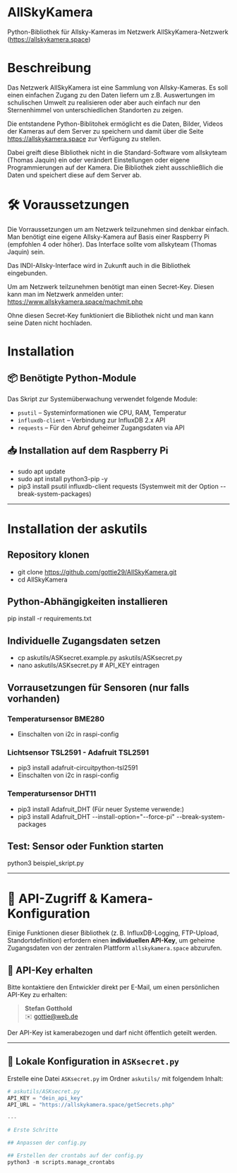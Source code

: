 # AllSkyKamera
Python-Bibliothek für Allsky-Kameras im Netzwerk AllSkyKamera-Netzwerk (https://allskykamera.space)
 
# Beschreibung
Das Netzwerk AllSkyKamera ist eine Sammlung von Allsky-Kameras.
Es soll einen einfachen Zugang zu den Daten liefern um z.B. Auswertungen im schulischen Umwelt zu realisieren oder aber auch einfach nur den Sternenhimmel von unterschiedlichen Standorten zu zeigen.

Die entstandene Python-Biblitohek ermöglicht es die Daten, Bilder, Videos der Kameras auf dem Server zu speichern und damit über die Seite https://allskykamera.space zur Verfügung zu stellen.

Dabei greift diese Bibliothek nicht in die Standard-Software vom allskyteam (Thomas Jaquin) ein oder verändert Einstellungen oder eigene Programmierungen auf der Kamera. 
Die Bibliothek zieht ausschließlich die Daten und speichert diese auf dem Server ab.

# 🛠 Voraussetzungen
Die Vorraussetzungen um am Netzwerk teilzunehmen sind denkbar einfach.
Man benötigt eine eigene Allsky-Kamera auf Basis einer Raspberry Pi (empfohlen 4 oder höher).
Das Interface sollte vom allskyteam (Thomas Jaquin) sein.

Das INDI-Allsky-Interface wird in Zukunft auch in die Bibliothek eingebunden. 

Um am Netzwerk teilzunehmen benötigt man einen Secret-Key. Diesen kann man im Netzwerk anmelden unter: https://www.allskykamera.space/machmit.php

Ohne diesen Secret-Key funktioniert die Bibliothek nicht und man kann seine Daten nicht hochladen.

# Installation

## 📦 Benötigte Python-Module

Das Skript zur Systemüberwachung verwendet folgende Module:

- `psutil` – Systeminformationen wie CPU, RAM, Temperatur
- `influxdb-client` – Verbindung zur InfluxDB 2.x API
- `requests` – Für den Abruf geheimer Zugangsdaten via API

## 📥 Installation auf dem Raspberry Pi

- sudo apt update
- sudo apt install python3-pip -y
- pip3 install psutil influxdb-client requests
(Systemweit mit der Option --break-system-packages)

---

# Installation der askutils

## Repository klonen
- git clone https://github.com/gottie29/AllSkyKamera.git
- cd AllSkyKamera

## Python-Abhängigkeiten installieren
pip install -r requirements.txt

## Individuelle Zugangsdaten setzen
- cp askutils/ASKsecret.example.py askutils/ASKsecret.py
- nano askutils/ASKsecret.py   # API_KEY eintragen

## Vorrausetzungen für Sensoren (nur falls vorhanden)

### Temperatursensor BME280
- Einschalten von i2c in raspi-config

### Lichtsensor TSL2591 - Adafruit TSL2591
- pip3 install adafruit-circuitpython-tsl2591
- Einschalten von i2c in raspi-config

### Temperatursensor DHT11
- pip3 install Adafruit_DHT
(Für neuer Systeme verwende:)
- pip3 install Adafruit_DHT --install-option="--force-pi" --break-system-packages


## Test: Sensor oder Funktion starten
python3 beispiel_skript.py

---

# 🔐 API-Zugriff & Kamera-Konfiguration

Einige Funktionen dieser Bibliothek (z. B. InfluxDB-Logging, FTP-Upload, Standortdefinition) erfordern einen **individuellen API-Key**, um geheime Zugangsdaten von der zentralen Plattform `allskykamera.space` abzurufen.

## 📧 API-Key erhalten

Bitte kontaktiere den Entwickler direkt per E-Mail, um einen persönlichen API-Key zu erhalten:

> **Stefan Gotthold**  
> ✉️ [gottie@web.de](mailto:gottie@web.de)

Der API-Key ist kamerabezogen und darf nicht öffentlich geteilt werden.

---

## 🔧 Lokale Konfiguration in `ASKsecret.py`

Erstelle eine Datei `ASKsecret.py` im Ordner `askutils/` mit folgendem Inhalt:

```python
# askutils/ASKsecret.py
API_KEY = "dein_api_key"
API_URL = "https://allskykamera.space/getSecrets.php"

---

# Erste Schritte

## Anpassen der config.py

## Erstellen der crontabs auf der config.py
python3 -m scripts.manage_crontabs



